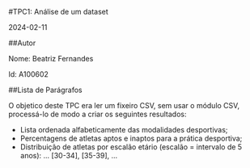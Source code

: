 #TPC1: Análise de um dataset

2024-02-11

##Autor

Nome: Beatriz Fernandes

Id: A100602

##Lista de Parágrafos

O objetico deste TPC era ler um fixeiro CSV, sem usar o módulo CSV, processá-lo de modo a criar os seguintes resultados:
  + Lista ordenada alfabeticamente das modalidades desportivas;
  + Percentagens de atletas aptos e inaptos para a prática desportiva;
  + Distribuição de atletas por escalão etário (escalão = intervalo de 5 anos): ... [30-34], [35-39], ...
